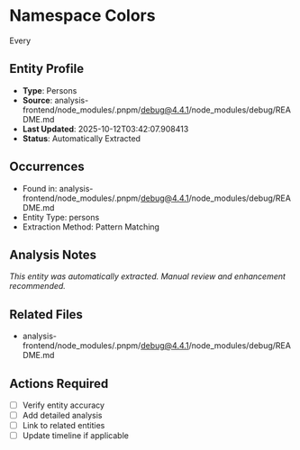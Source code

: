 # Namespace Colors

Every

## Entity Profile
- **Type**: Persons
- **Source**: analysis-frontend/node_modules/.pnpm/debug@4.4.1/node_modules/debug/README.md
- **Last Updated**: 2025-10-12T03:42:07.908413
- **Status**: Automatically Extracted

## Occurrences
- Found in: analysis-frontend/node_modules/.pnpm/debug@4.4.1/node_modules/debug/README.md
- Entity Type: persons
- Extraction Method: Pattern Matching

## Analysis Notes
*This entity was automatically extracted. Manual review and enhancement recommended.*

## Related Files
- analysis-frontend/node_modules/.pnpm/debug@4.4.1/node_modules/debug/README.md

## Actions Required
- [ ] Verify entity accuracy
- [ ] Add detailed analysis
- [ ] Link to related entities
- [ ] Update timeline if applicable
